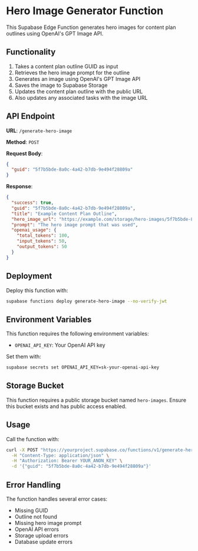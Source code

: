 # Hero Image Generator Function

This Supabase Edge Function generates hero images for content plan outlines using OpenAI's GPT Image API.

## Functionality

1. Takes a content plan outline GUID as input
2. Retrieves the hero image prompt for the outline
3. Generates an image using OpenAI's GPT Image API
4. Saves the image to Supabase Storage
5. Updates the content plan outline with the public URL
6. Also updates any associated tasks with the image URL

## API Endpoint

**URL**: `/generate-hero-image`

**Method**: `POST`

**Request Body**:
```json
{
  "guid": "5f7b5bde-8a0c-4a42-b7db-9e494f28809a"
}
```

**Response**:
```json
{
  "success": true,
  "guid": "5f7b5bde-8a0c-4a42-b7db-9e494f28809a",
  "title": "Example Content Plan Outline",
  "hero_image_url": "https://example.com/storage/hero-images/5f7b5bde-8a0c-4a42-b7db-9e494f28809a.png",
  "prompt": "The hero image prompt that was used",
  "openai_usage": {
    "total_tokens": 100,
    "input_tokens": 50,
    "output_tokens": 50
  }
}
```

## Deployment

Deploy this function with:

```bash
supabase functions deploy generate-hero-image --no-verify-jwt
```

## Environment Variables

This function requires the following environment variables:

- `OPENAI_API_KEY`: Your OpenAI API key

Set them with:

```bash
supabase secrets set OPENAI_API_KEY=sk-your-openai-api-key
```

## Storage Bucket

This function requires a public storage bucket named `hero-images`. Ensure this bucket exists and has public access enabled.

## Usage

Call the function with:

```bash
curl -X POST "https://yourproject.supabase.co/functions/v1/generate-hero-image" \
  -H "Content-Type: application/json" \
  -H "Authorization: Bearer YOUR_ANON_KEY" \
  -d '{"guid": "5f7b5bde-8a0c-4a42-b7db-9e494f28809a"}'
```

## Error Handling

The function handles several error cases:
- Missing GUID
- Outline not found
- Missing hero image prompt
- OpenAI API errors
- Storage upload errors
- Database update errors